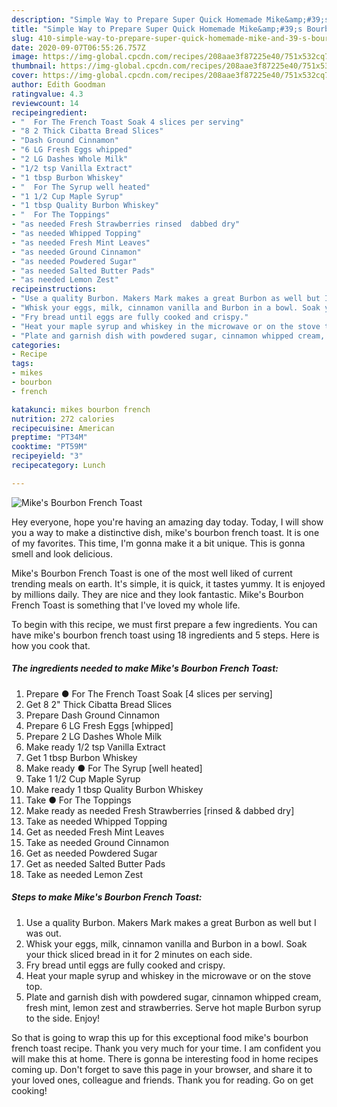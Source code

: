 ```yaml
---
description: "Simple Way to Prepare Super Quick Homemade Mike&amp;#39;s Bourbon French Toast"
title: "Simple Way to Prepare Super Quick Homemade Mike&amp;#39;s Bourbon French Toast"
slug: 410-simple-way-to-prepare-super-quick-homemade-mike-and-39-s-bourbon-french-toast
date: 2020-09-07T06:55:26.757Z
image: https://img-global.cpcdn.com/recipes/208aae3f87225e40/751x532cq70/mikes-bourbon-french-toast-recipe-main-photo.jpg
thumbnail: https://img-global.cpcdn.com/recipes/208aae3f87225e40/751x532cq70/mikes-bourbon-french-toast-recipe-main-photo.jpg
cover: https://img-global.cpcdn.com/recipes/208aae3f87225e40/751x532cq70/mikes-bourbon-french-toast-recipe-main-photo.jpg
author: Edith Goodman
ratingvalue: 4.3
reviewcount: 14
recipeingredient:
- "  For The French Toast Soak 4 slices per serving"
- "8 2 Thick Cibatta Bread Slices"
- "Dash Ground Cinnamon"
- "6 LG Fresh Eggs whipped"
- "2 LG Dashes Whole Milk"
- "1/2 tsp Vanilla Extract"
- "1 tbsp Burbon Whiskey"
- "  For The Syrup well heated"
- "1 1/2 Cup Maple Syrup"
- "1 tbsp Quality Burbon Whiskey"
- "  For The Toppings"
- "as needed Fresh Strawberries rinsed  dabbed dry"
- "as needed Whipped Topping"
- "as needed Fresh Mint Leaves"
- "as needed Ground Cinnamon"
- "as needed Powdered Sugar"
- "as needed Salted Butter Pads"
- "as needed Lemon Zest"
recipeinstructions:
- "Use a quality Burbon. Makers Mark makes a great Burbon as well but I was out."
- "Whisk your eggs, milk, cinnamon vanilla and Burbon in a bowl. Soak your thick sliced bread in it for 2 minutes on each side."
- "Fry bread until eggs are fully cooked and crispy."
- "Heat your maple syrup and whiskey in the microwave or on the stove top."
- "Plate and garnish dish with powdered sugar, cinnamon whipped cream, fresh mint, lemon zest and strawberries. Serve hot maple Burbon syrup to the side. Enjoy!"
categories:
- Recipe
tags:
- mikes
- bourbon
- french

katakunci: mikes bourbon french 
nutrition: 272 calories
recipecuisine: American
preptime: "PT34M"
cooktime: "PT59M"
recipeyield: "3"
recipecategory: Lunch

---
```



![Mike&#39;s Bourbon French Toast](https://img-global.cpcdn.com/recipes/208aae3f87225e40/751x532cq70/mikes-bourbon-french-toast-recipe-main-photo.jpg)

Hey everyone, hope you're having an amazing day today. Today, I will show you a way to make a distinctive dish, mike&#39;s bourbon french toast. It is one of my favorites. This time, I'm gonna make it a bit unique. This is gonna smell and look delicious.

Mike&#39;s Bourbon French Toast is one of the most well liked of current trending meals on earth. It's simple, it is quick, it tastes yummy. It is enjoyed by millions daily. They are nice and they look fantastic. Mike&#39;s Bourbon French Toast is something that I've loved my whole life.




To begin with this recipe, we must first prepare a few ingredients. You can have mike&#39;s bourbon french toast using 18 ingredients and 5 steps. Here is how you cook that.

<!--inarticleads1-->

##### The ingredients needed to make Mike&#39;s Bourbon French Toast:

1. Prepare  ● For The French Toast Soak [4 slices per serving]
1. Get 8 2&#34; Thick Cibatta Bread Slices
1. Prepare Dash Ground Cinnamon
1. Prepare 6 LG Fresh Eggs [whipped]
1. Prepare 2 LG Dashes Whole Milk
1. Make ready 1/2 tsp Vanilla Extract
1. Get 1 tbsp Burbon Whiskey
1. Make ready  ● For The Syrup [well heated]
1. Take 1 1/2 Cup Maple Syrup
1. Make ready 1 tbsp Quality Burbon Whiskey
1. Take  ● For The Toppings
1. Make ready as needed Fresh Strawberries [rinsed &amp; dabbed dry]
1. Take as needed Whipped Topping
1. Get as needed Fresh Mint Leaves
1. Take as needed Ground Cinnamon
1. Get as needed Powdered Sugar
1. Get as needed Salted Butter Pads
1. Take as needed Lemon Zest




<!--inarticleads2-->

##### Steps to make Mike&#39;s Bourbon French Toast:

1. Use a quality Burbon. Makers Mark makes a great Burbon as well but I was out.
1. Whisk your eggs, milk, cinnamon vanilla and Burbon in a bowl. Soak your thick sliced bread in it for 2 minutes on each side.
1. Fry bread until eggs are fully cooked and crispy.
1. Heat your maple syrup and whiskey in the microwave or on the stove top.
1. Plate and garnish dish with powdered sugar, cinnamon whipped cream, fresh mint, lemon zest and strawberries. Serve hot maple Burbon syrup to the side. Enjoy!




So that is going to wrap this up for this exceptional food mike&#39;s bourbon french toast recipe. Thank you very much for your time. I am confident you will make this at home. There is gonna be interesting food in home recipes coming up. Don't forget to save this page in your browser, and share it to your loved ones, colleague and friends. Thank you for reading. Go on get cooking!

